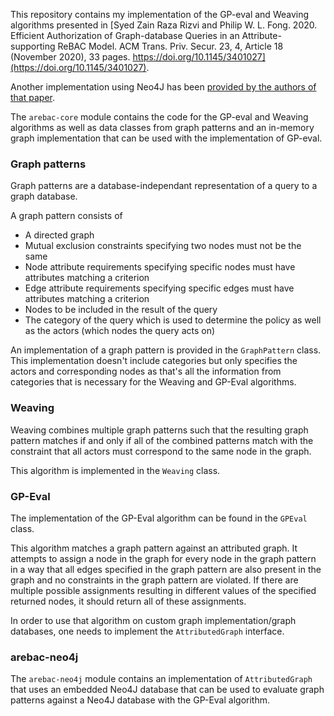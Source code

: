 This repository contains my implementation of the GP-eval and Weaving algorithms presented in [Syed Zain Raza Rizvi and Philip W. L. Fong. 2020. Efficient Authorization of Graph-database Queries in an Attribute-supporting ReBAC Model. ACM Trans. Priv. Secur. 23, 4, Article 18 (November 2020), 33 pages. https://doi.org/10.1145/3401027](https://doi.org/10.1145/3401027).

Another implementation using Neo4J has been [provided by the authors of that paper](https://github.com/szrrizvi/arebac/).

The `arebac-core` module contains the code for the GP-eval and Weaving algorithms as well as data classes from graph patterns and an in-memory graph implementation that can be used with the implementation of GP-eval.

### Graph patterns

Graph patterns are a database-independant representation of a query to a graph database.

A graph pattern consists of
- A directed graph
- Mutual exclusion constraints specifying two nodes must not be the same
- Node attribute requirements specifying specific nodes must have attributes matching a criterion
- Edge attribute requirements specifying specific edges must have attributes matching a criterion
- Nodes to be included in the result of the query
- The category of the query which is used to determine the policy as well as the actors (which nodes the query acts on)

An implementation of a graph pattern is provided in the `GraphPattern` class. This implementation doesn't include categories but only specifies the actors and corresponding nodes as that's all the information from categories that is necessary for the Weaving and GP-Eval algorithms.

### Weaving

Weaving combines multiple graph patterns such that the resulting graph pattern matches if and only if all of the combined patterns match with the constraint that all actors must correspond to the same node in the graph.

This algorithm is implemented in the `Weaving` class.

### GP-Eval

The implementation of the GP-Eval algorithm can be found in the `GPEval` class.

This algorithm matches a graph pattern against an attributed graph.
It attempts to assign a node in the graph for every node in the graph pattern in a way that all edges specified in the graph pattern are also present in the graph and no constraints in the graph pattern are violated.
If there are multiple possible assignments resulting in different values of the specified returned nodes, it should return all of these assignments.

In order to use that algorithm on custom graph implementation/graph databases, one needs to implement the `AttributedGraph` interface.

### arebac-neo4j

The `arebac-neo4j` module contains an implementation of `AttributedGraph` that uses an embedded Neo4J database that can be used to evaluate graph patterns against a Neo4J database with the GP-Eval algorithm.